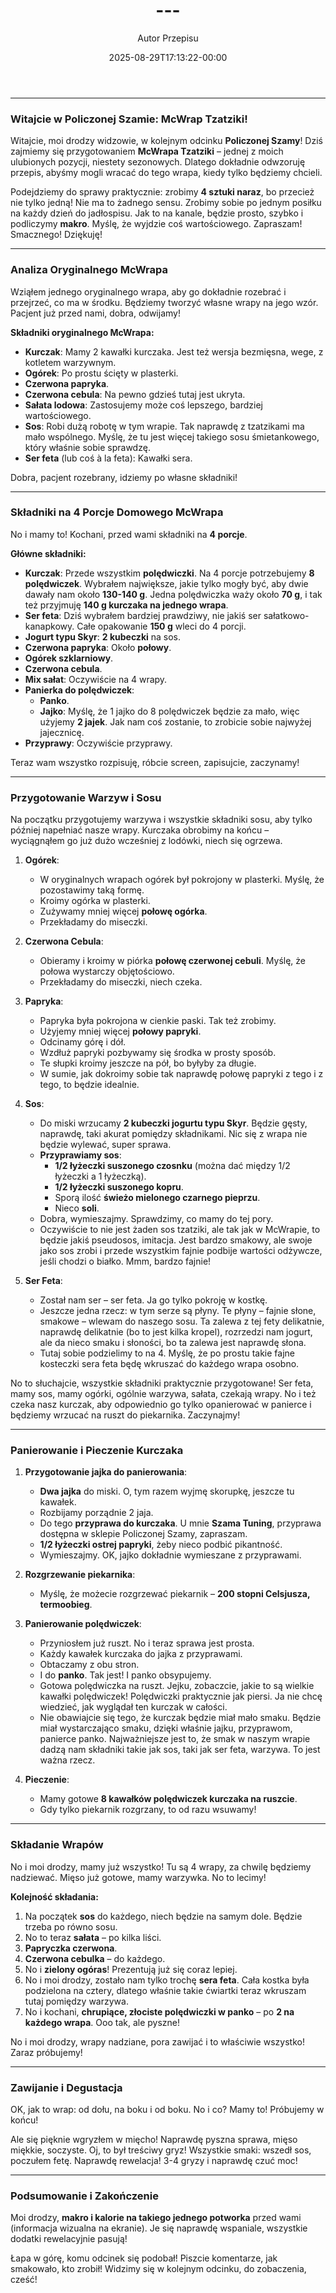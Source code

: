 ﻿---
draft: true
title: "---"
author: "Autor Przepisu"
recipe_image: images/recipe-headers/default.jpg
date: 2025-08-29T17:13:22-00:00
categories: ["do-kategoryzacji"]
tags: ["draft"]
tagline: "Przepis do sformatowania"
servings: 4
prep_time: 15
cook: true
cook_time: 30
calories: 300
protein: 20
fat: 10
carbohydrate: 25
---
---

### **Witajcie w Policzonej Szamie: McWrap Tzatziki!**

Witajcie, moi drodzy widzowie, w kolejnym odcinku **Policzonej Szamy**! Dziś zajmiemy się przygotowaniem **McWrapa Tzatziki** – jednej z moich ulubionych pozycji, niestety sezonowych. Dlatego dokładnie odwzoruję przepis, abyśmy mogli wracać do tego wrapa, kiedy tylko będziemy chcieli.

Podejdziemy do sprawy praktycznie: zrobimy **4 sztuki naraz**, bo przecież nie tylko jedną! Nie ma to żadnego sensu. Zrobimy sobie po jednym posiłku na każdy dzień do jadłospisu. Jak to na kanale, będzie prosto, szybko i podliczymy **makro**. Myślę, że wyjdzie coś wartościowego. Zapraszam! Smacznego! Dziękuję!

---

### **Analiza Oryginalnego McWrapa**

Wziąłem jednego oryginalnego wrapa, aby go dokładnie rozebrać i przejrzeć, co ma w środku. Będziemy tworzyć własne wrapy na jego wzór. Pacjent już przed nami, dobra, odwijamy!

**Składniki oryginalnego McWrapa:**
*   **Kurczak**: Mamy 2 kawałki kurczaka. Jest też wersja bezmięsna, wege, z kotletem warzywnym.
*   **Ogórek**: Po prostu ścięty w plasterki.
*   **Czerwona papryka**.
*   **Czerwona cebula**: Na pewno gdzieś tutaj jest ukryta.
*   **Sałata lodowa**: Zastosujemy może coś lepszego, bardziej wartościowego.
*   **Sos**: Robi dużą robotę w tym wrapie. Tak naprawdę z tzatzikami ma mało wspólnego. Myślę, że tu jest więcej takiego sosu śmietankowego, który właśnie sobie sprawdzę.
*   **Ser feta** (lub coś à la feta): Kawałki sera.

Dobra, pacjent rozebrany, idziemy po własne składniki!

---

### **Składniki na 4 Porcje Domowego McWrapa**

No i mamy to! Kochani, przed wami składniki na **4 porcje**.

**Główne składniki:**
*   **Kurczak**: Przede wszystkim **polędwiczki**. Na 4 porcje potrzebujemy **8 polędwiczek**. Wybrałem największe, jakie tylko mogły być, aby dwie dawały nam około **130-140 g**. Jedna polędwiczka waży około **70 g**, i tak też przyjmuję **140 g kurczaka na jednego wrapa**.
*   **Ser feta**: Dziś wybrałem bardziej prawdziwy, nie jakiś ser sałatkowo-kanapkowy. Całe opakowanie **150 g** wleci do 4 porcji.
*   **Jogurt typu Skyr**: **2 kubeczki** na sos.
*   **Czerwona papryka**: Około **połowy**.
*   **Ogórek szklarniowy**.
*   **Czerwona cebula**.
*   **Mix sałat**: Oczywiście na 4 wrapy.
*   **Panierka do polędwiczek**:
    *   **Panko**.
    *   **Jajko**: Myślę, że 1 jajko do 8 polędwiczek będzie za mało, więc użyjemy **2 jajek**. Jak nam coś zostanie, to zrobicie sobie najwyżej jajecznicę.
*   **Przyprawy**: Oczywiście przyprawy.

Teraz wam wszystko rozpisuję, róbcie screen, zapisujcie, zaczynamy!

---

### **Przygotowanie Warzyw i Sosu**

Na początku przygotujemy warzywa i wszystkie składniki sosu, aby tylko później napełniać nasze wrapy. Kurczaka obrobimy na końcu – wyciągnąłem go już dużo wcześniej z lodówki, niech się ogrzewa.

1.  **Ogórek**:
    *   W oryginalnych wrapach ogórek był pokrojony w plasterki. Myślę, że pozostawimy taką formę.
    *   Kroimy ogórka w plasterki.
    *   Zużywamy mniej więcej **połowę ogórka**.
    *   Przekładamy do miseczki.

2.  **Czerwona Cebula**:
    *   Obieramy i kroimy w piórka **połowę czerwonej cebuli**. Myślę, że połowa wystarczy objętościowo.
    *   Przekładamy do miseczki, niech czeka.

3.  **Papryka**:
    *   Papryka była pokrojona w cienkie paski. Tak też zrobimy.
    *   Użyjemy mniej więcej **połowy papryki**.
    *   Odcinamy górę i dół.
    *   Wzdłuż papryki pozbywamy się środka w prosty sposób.
    *   Te słupki kroimy jeszcze na pół, bo byłyby za długie.
    *   W sumie, jak dokroimy sobie tak naprawdę połowę papryki z tego i z tego, to będzie idealnie.

4.  **Sos**:
    *   Do miski wrzucamy **2 kubeczki jogurtu typu Skyr**. Będzie gęsty, naprawdę, taki akurat pomiędzy składnikami. Nic się z wrapa nie będzie wylewać, super sprawa.
    *   **Przyprawiamy sos**:
        *   **1/2 łyżeczki suszonego czosnku** (można dać między 1/2 łyżeczki a 1 łyżeczką).
        *   **1/2 łyżeczki suszonego kopru**.
        *   Sporą ilość **świeżo mielonego czarnego pieprzu**.
        *   Nieco **soli**.
    *   Dobra, wymieszajmy. Sprawdzimy, co mamy do tej pory.
    *   Oczywiście to nie jest żaden sos tzatziki, ale tak jak w McWrapie, to będzie jakiś pseudosos, imitacja. Jest bardzo smakowy, ale swoje jako sos zrobi i przede wszystkim fajnie podbije wartości odżywcze, jeśli chodzi o białko. Mmm, bardzo fajnie!

5.  **Ser Feta**:
    *   Został nam ser – ser feta. Ja go tylko pokroję w kostkę.
    *   Jeszcze jedna rzecz: w tym serze są płyny. Te płyny – fajnie słone, smakowe – wlewam do naszego sosu. Ta zalewa z tej fety delikatnie, naprawdę delikatnie (bo to jest kilka kropel), rozrzedzi nam jogurt, ale da nieco smaku i słoności, bo ta zalewa jest naprawdę słona.
    *   Tutaj sobie podzielimy to na 4. Myślę, że po prostu takie fajne kosteczki sera feta będę wkruszać do każdego wrapa osobno.

No to słuchajcie, wszystkie składniki praktycznie przygotowane! Ser feta, mamy sos, mamy ogórki, ogólnie warzywa, sałata, czekają wrapy. No i też czeka nasz kurczak, aby odpowiednio go tylko opanierować w panierce i będziemy wrzucać na ruszt do piekarnika. Zaczynajmy!

---

### **Panierowanie i Pieczenie Kurczaka**

1.  **Przygotowanie jajka do panierowania**:
    *   **Dwa jajka** do miski. O, tym razem wyjmę skorupkę, jeszcze tu kawałek.
    *   Rozbijamy porządnie 2 jaja.
    *   Do tego **przyprawa do kurczaka**. U mnie **Szama Tuning**, przyprawa dostępna w sklepie Policzonej Szamy, zapraszam.
    *   **1/2 łyżeczki ostrej papryki**, żeby nieco podbić pikantność.
    *   Wymieszajmy. OK, jajko dokładnie wymieszane z przyprawami.

2.  **Rozgrzewanie piekarnika**:
    *   Myślę, że możecie rozgrzewać piekarnik – **200 stopni Celsjusza, termoobieg**.

3.  **Panierowanie polędwiczek**:
    *   Przyniosłem już ruszt. No i teraz sprawa jest prosta.
    *   Każdy kawałek kurczaka do jajka z przyprawami.
    *   Obtaczamy z obu stron.
    *   I do **panko**. Tak jest! I panko obsypujemy.
    *   Gotowa polędwiczka na ruszt. Jejku, zobaczcie, jakie to są wielkie kawałki polędwiczek! Polędwiczki praktycznie jak piersi. Ja nie chcę wiedzieć, jak wyglądał ten kurczak w całości.
    *   Nie obawiajcie się tego, że kurczak będzie miał mało smaku. Będzie miał wystarczająco smaku, dzięki właśnie jajku, przyprawom, panierce panko. Najważniejsze jest to, że smak w naszym wrapie dadzą nam składniki takie jak sos, taki jak ser feta, warzywa. To jest ważna rzecz.

4.  **Pieczenie**:
    *   Mamy gotowe **8 kawałków polędwiczek kurczaka na ruszcie**.
    *   Gdy tylko piekarnik rozgrzany, to od razu wsuwamy!

---

### **Składanie Wrapów**

No i moi drodzy, mamy już wszystko! Tu są 4 wrapy, za chwilę będziemy nadziewać. Mięso już gotowe, mamy warzywka. No to lecimy!

**Kolejność składania:**
1.  Na początek **sos** do każdego, niech będzie na samym dole. Będzie trzeba po równo sosu.
2.  No to teraz **sałata** – po kilka liści.
3.  **Papryczka czerwona**.
4.  **Czerwona cebulka** – do każdego.
5.  No i **zielony ogóras**! Prezentują już się coraz lepiej.
6.  No i moi drodzy, zostało nam tylko trochę **sera feta**. Cała kostka była podzielona na cztery, dlatego właśnie takie ćwiartki teraz wkruszam tutaj pomiędzy warzywa.
7.  No i kochani, **chrupiące, złociste polędwiczki w panko** – po **2 na każdego wrapa**. Ooo tak, ale pyszne!

No i moi drodzy, wrapy nadziane, pora zawijać i to właściwie wszystko! Zaraz próbujemy!

---

### **Zawijanie i Degustacja**

OK, jak to wrap: od dołu, na boku i od boku. No i co? Mamy to! Próbujemy w końcu!

Ale się pięknie wgryzłem w mięcho! Naprawdę pyszna sprawa, mięso miękkie, soczyste. Oj, to był treściwy gryz! Wszystkie smaki: wszedł sos, poczułem fetę. Naprawdę rewelacja! 3-4 gryzy i naprawdę czuć moc!

---

### **Podsumowanie i Zakończenie**

Moi drodzy, **makro i kalorie na takiego jednego potworka** przed wami (informacja wizualna na ekranie). Je się naprawdę wspaniale, wszystkie dodatki rewelacyjnie pasują!

Łapa w górę, komu odcinek się podobał! Piszcie komentarze, jak smakowało, kto zrobił! Widzimy się w kolejnym odcinku, do zobaczenia, cześć!